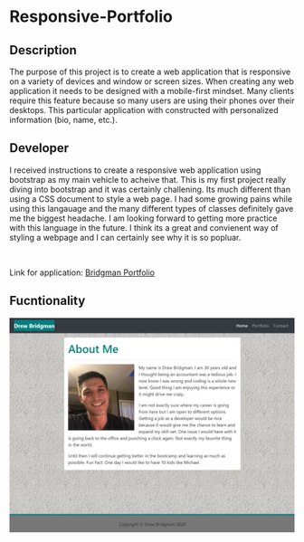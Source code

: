 # Responsive-Portfolio

## Description

The purpose of this project is to create a web application that is responsive on a variety of devices and window or screen sizes.  When creating any web application it needs to be designed with a mobile-first mindset.  Many clients require this feature because so many users are using their phones over their desktops.  This particular application with constructed with personalized information (bio, name, etc.).  


## Developer 

I received instructions to create a responsive web application using bootstrap as my main vehicle to acheive that.  This is my first project really diving into bootstrap and it was certainly challening.  Its much different than using a CSS document to style a web page.  I had some growing pains while using this langauage and the many different types of classes definitely gave me the biggest headache.  I am looking forward to getting more practice with this language in the future.  I think its a great and convienent way of styling a webpage and I can certainly see why it is so popluar.

<br>

Link for application: [Bridgman Portfolio](https://dbridgman1.github.io/Responsive-Portfolio/)

## Fucntionality

![Portfolio](Assets/Images/Screenshot.JPG)